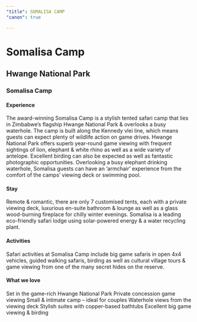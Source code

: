 ```yaml
---
"title": SOMALISA CAMP
"canon": true

---
```


# Somalisa Camp
## Hwange National Park
### Somalisa Camp

#### Experience
The award-winning Somalisa Camp is a stylish tented safari camp that lies in Zimbabwe’s flagship Hwange National Park &amp; overlooks a busy waterhole.
The camp is built along the Kennedy vlei line, which means guests can expect plenty of wildlife action on game drives.
Hwange National Park offers superb year-round game viewing with frequent sightings of lion, elephant &amp; white rhino as well as a wide variety of antelope.  Excellent birding can also be expected as well as fantastic photographic opportunities.
Overlooking a busy elephant drinking waterhole, Somalisa guests can have an ‘armchair’ experience from the comfort of the camps’ viewing deck or swimming pool.

#### Stay
Remote &amp; romantic, there are only 7 customised tents, each with a private viewing deck, luxurious en-suite bathroom &amp; lounge as well as a glass wood-burning fireplace for chilly winter evenings.
Somalisa is a leading eco-friendly safari lodge using solar-powered energy &amp; a water recycling plant.

#### Activities
Safari activities at Somalisa Camp include big game safaris in open 4x4 vehicles, guided walking safaris, birding as well as cultural village tours &amp; game viewing from one of the many secret hides on the reserve.


#### What we love
Set in the game-rich Hwange National Park
Private concession game viewing
Small &amp; intimate camp – ideal for couples
Waterhole views from the viewing deck
Stylish suites with copper-based bathtubs
Excellent big game viewing &amp; birding